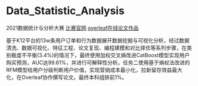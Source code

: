 # Data_Statistic_Analysis
2021数据统计与分析大赛
[比赛官网](https://www.saikr.com/dsa/2021)
[overleaf在线论文作品](https://www.overleaf.com/project/60b20da8e3c0040ec53715da)

基于K12平台的13w条用户订单和行为数据展开数据挖掘与可视化分析，经过数据清洗、数据可视化、特征工程、论文复现、编程建模和对比择优等系列步骤，在类别极度不平衡(3.4%)的情况下，最终使用加权交叉熵改进CatBoost模型实现用户购买预测，AUC达99.61%，并进行可解释性分析。任务二使用基于熵权法改进的RFM模型给用户分级判断用户价值，实现营销成本最小化，拉新留存效益最大化，在Overleaf协作撰写论文。最终本科组排前1%。
